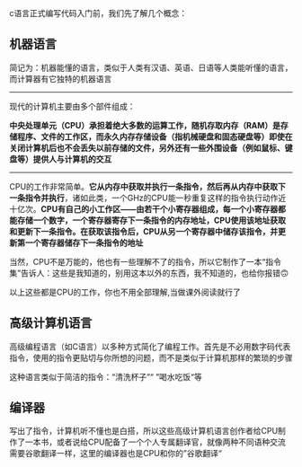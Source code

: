 
<ClientOnly>
  <HomeLayout/>
</ClientOnly>

c语言正式编写代码入门前，我们先了解几个概念：

## 机器语言

简记为：机器能懂的语言，类似于人类有汉语、英语、日语等人类能听懂的语言，而计算器有它独特的机器语言



---

现代的计算机主要由多个部件组成：

**中央处理单元（CPU）承担着绝大多数的运算工作，随机存取内存（RAM）是存储程序、文件的工作区，而永久内存存储设备（指机械硬盘和固态硬盘等）即使在关闭计算机后也不会丢失以前存储的文件，另外还有一些外围设备（例如鼠标、键盘等）提供人与计算机的交互**

---

CPU的工作非常简单。**它从内存中获取并执行一条指令，然后再从内存中获取下一条指令并执行**，诸如此类，一个GHz的CPU能一秒重复这样的指令执行动作近十亿次。**CPU有自己的小工作区——由若干个小寄存器组成，每一个小寄存器都能存储一个数字，一个寄存器寄存下一条指令的内存地址，CPU使用该地址获取和更新下一条指令。在获取该指令后，CPU从另一个寄存器中储存该指令，并更新第一个寄存器储存下一条指令的地址**

当然，CPU不是万能的，他也有一些理解不了的指令，所以它制作了一本“指令集”告诉人：这些是我知道的，别用这本以外的东西，我不知道的，也给你报错🙃

以上这些都是CPU的工作，你也不用全部理解,当做课外阅读就行了

## 高级计算机语言

高级编程语言（如C语言）以多种方式简化了编程工作。首先是不必用数字码代表指令，使用的指令更贴切与你所想的问题，而不是类似于计算机那样的繁琐的步骤

这种语言类似于简洁的指令：“清洗杯子”“ ”喝水吃饭“等

## 编译器

写出了指令，计算机听不懂也是白搭，所以这些高级计算机语言创作者给CPU制作了一本书，或者说给CPU配备了一个个人专属翻译官，就像两种不同语种交流需要谷歌翻译一样，这里的编译器也是CPU和你的”谷歌翻译“

